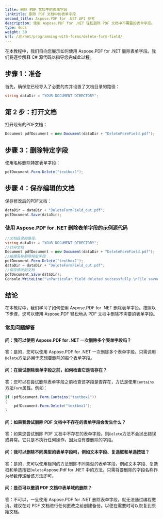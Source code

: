 ```yaml
---
title: 删除 PDF 文档中的表单字段
linktitle: 删除 PDF 文档中的表单字段
second_title: Aspose.PDF for .NET API 参考
description: 使用 Aspose.PDF for .NET 轻松删除 PDF 文档中不需要的表单字段。
type: docs
weight: 50
url: /zh/net/programming-with-forms/delete-form-field/
---
```

在本教程中，我们将向您展示如何使用 Aspose.PDF for .NET 删除表单字段。我们将逐步解释 C# 源代码以指导您完成此过程。

## 步骤 1：准备

首先，确保您已经导入了必要的库并设置了文档目录的路径：

```csharp
string dataDir = "YOUR DOCUMENT DIRECTORY";
```

## 第 2 步：打开文档

打开现有的PDF文档：

```csharp
Document pdfDocument = new Document(dataDir + "DeleteFormField.pdf");
```

## 步骤 3：删除特定字段

使用名称删除特定表单字段：

```csharp
pdfDocument.Form.Delete("textbox1");
```

## 步骤 4：保存编辑的文档

保存修改后的PDF文档：

```csharp
dataDir = dataDir + "DeleteFormField_out.pdf";
pdfDocument.Save(dataDir);
```

### 使用 Aspose.PDF for .NET 删除表单字段的示例源代码 
```csharp
//文档目录的路径。
string dataDir = "YOUR DOCUMENT DIRECTORY";
//打开文档
Document pdfDocument = new Document(dataDir + "DeleteFormField.pdf");
//根据名称删除特定字段
pdfDocument.Form.Delete("textbox1");
dataDir = dataDir + "DeleteFormField_out.pdf";
//保存修改的文档
pdfDocument.Save(dataDir);
Console.WriteLine("\nParticular field deleted successfully.\nFile saved at " + dataDir);
```

## 结论

在本教程中，我们学习了如何使用 Aspose.PDF for .NET 删除表单字段。按照以下步骤，您可以使用 Aspose.PDF 轻松地从 PDF 文档中删除不需要的表单字段。

### 常见问题解答

#### 问：我可以使用 Aspose.PDF for .NET 一次删除多个表单字段吗？

答：是的，您可以使用 Aspose.PDF for .NET 一次删除多个表单字段。只需调用`Delete`方法适用于您想要删除的每个表单字段。

#### 问：在尝试删除表单字段之前，如何检查它是否存在？

答：您可以在尝试删除表单字段之前检查该字段是否存在，方法是使用`Contains`方法`Form`属性。例如：

```csharp
if (pdfDocument.Form.Contains("textbox1"))
{
    pdfDocument.Form.Delete("textbox1");
}
```

#### 问：如果我尝试删除 PDF 文档中不存在的表单字段会发生什么？

答：如果您尝试删除 PDF 文档中不存在的表单字段，则`Delete`方法不会抛出错误或异常。它只是不执行任何操作，因为没有要删除的字段。

#### 问：我可以删除不同类型的表单字段吗，例如文本字段、复选框和单选按钮？

答：是的，您可以使用相同的方法删除不同类型的表单字段，例如文本字段、复选框和单选按钮`Delete`Aspose.Pdf for .NET 中的方法。只需将要删除的字段名称作为参数传递给该方法即可。

#### 问：是否可以撤消 PDF 文档中表单域的删除？

答：不可以，一旦使用 Aspose.PDF for .NET 删除表单字段，就无法通过编程撤消。建议在对 PDF 文档进行任何更改之前创建备份，以便在需要时可以恢复到原始文档。
